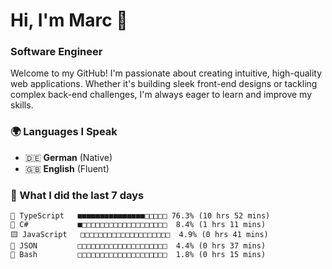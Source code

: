 # Hi, I'm Marc 👋 
### Software Engineer

Welcome to my GitHub! I'm passionate about creating intuitive, high-quality web applications. Whether it's building sleek front-end designs or tackling complex back-end challenges, I'm always eager to learn and improve my skills.  

### 🌍 Languages I Speak  
- 🇩🇪 **German** (Native)  
- 🇬🇧 **English** (Fluent)

### 🤯 What I did the last 7 days

```
🔷 TypeScript   ■■■■■■■■■■■■■■■□□□□□ 76.3% (10 hrs 52 mins)
🔷 C#           ■□□□□□□□□□□□□□□□□□□□  8.4% (1 hrs 11 mins)
🟨 JavaScript   □□□□□□□□□□□□□□□□□□□□  4.9% (0 hrs 41 mins)
📄 JSON         □□□□□□□□□□□□□□□□□□□□  4.4% (0 hrs 37 mins)
📄 Bash         □□□□□□□□□□□□□□□□□□□□  1.8% (0 hrs 15 mins)
```
